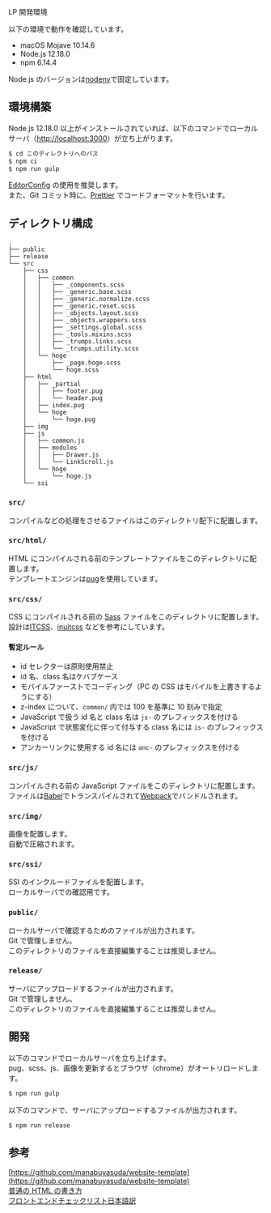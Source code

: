 LP 開発環境

以下の環境で動作を確認しています。

- macOS Mojave 10.14.6
- Node.js 12.18.0
- npm 6.14.4

Node.js のバージョンは[nodenv](https://github.com/nodenv/nodenv)で固定しています。

## 環境構築

Node.js 12.18.0 以上がインストールされていれば、以下のコマンドでローカルサーバ（[http://localhost:3000](http://localhost:3000)）が立ち上がります。

```bash
$ cd このディレクトリへのパス
$ npm ci
$ npm run gulp
```

[EditorConfig](https://editorconfig.org/) の使用を推奨します。  
また、Git コミット時に、[Prettier](https://prettier.io/) でコードフォーマットを行います。

## ディレクトリ構成

```
.
├── public
├── release
└── src
    ├── css
    │   ├── common
    │   │   ├── _components.scss
    │   │   ├── _generic.base.scss
    │   │   ├── _generic.normalize.scss
    │   │   ├── _generic.reset.scss
    │   │   ├── _objects.layout.scss
    │   │   ├── _objects.wrappers.scss
    │   │   ├── _settings.global.scss
    │   │   ├── _tools.mixins.scss
    │   │   ├── _trumps.links.scss
    │   │   └── _trumps.utility.scss
    │   └── hoge
    │       ├── _page.hoge.scss
    │       └── hoge.scss
    ├── html
    │   ├── _partial
    │   │   ├── footer.pug
    │   │   └── header.pug
    │   ├── index.pug
    │   └── hoge
    │       └── hoge.pug
    ├── img
    ├── js
    │   ├── common.js
    │   ├── modules
    │   │   ├── Drawer.js
    │   │   └── LinkScroll.js
    │   └── hoge
    │       └── hoge.js
    └── ssi
```

### `src/`

コンパイルなどの処理をさせるファイルはこのディレクトリ配下に配置します。

### `src/html/`

HTML にコンパイルされる前のテンプレートファイルをこのディレクトリに配置します。  
テンプレートエンジンは[pug](https://pugjs.org/api/getting-started.html)を使用しています。

### `src/css/`

CSS にコンパイルされる前の [Sass](https://sass-lang.com/) ファイルをこのディレクトリに配置します。  
設計は[ITCSS](https://www.xfive.co/blog/itcss-scalable-maintainable-css-architecture/)、[inuitcss](https://github.com/inuitcss/inuitcss) などを参考にしています。

#### 暫定ルール

- id セレクターは原則使用禁止
- id 名、class 名はケバブケース
- モバイルファーストでコーディング（PC の CSS はモバイルを上書きするようにする）
- z-index について、`common/` 内では 100 を基準に 10 刻みで指定
- JavaScript で扱う id 名と class 名は `js-` のプレフィックスを付ける
- JavaScript で状態変化に伴って付与する class 名には `is-` のプレフィックスを付ける
- アンカーリンクに使用する id 名には `anc-` のプレフィックスを付ける

### `src/js/`

コンパイルされる前の JavaScript ファイルをこのディレクトリに配置します。  
ファイルは[Babel](https://babeljs.io/)でトランスパイルされて[Webpack](https://webpack.js.org/)でバンドルされます。

### `src/img/`

画像を配置します。  
自動で圧縮されます。

### `src/ssi/`

SSI のインクルードファイルを配置します。  
ローカルサーバでの確認用です。

### `public/`

ローカルサーバで確認するためのファイルが出力されます。  
Git で管理しません。  
このディレクトリのファイルを直接編集することは推奨しません。

### `release/`

サーバにアップロードするファイルが出力されます。  
Git で管理しません。  
このディレクトリのファイルを直接編集することは推奨しません。

## 開発

以下のコマンドでローカルサーバを立ち上げます。  
pug、scss、js、画像を更新するとブラウザ（chrome）がオートリロードします。

```bash
$ npm run gulp
```

以下のコマンドで、サーバにアップロードするファイルが出力されます。

```bash
$ npm run release
```

## 参考

[https://github.com/manabuyasuda/website-template](https://github.com/manabuyasuda/website-template)  
[普通の HTML の書き方](https://github.com/hail2u/html-best-practices/blob/master/README.ja.md)  
[フロントエンドチェックリスト日本語訳](https://github.com/miya0001/Front-End-Checklist)
